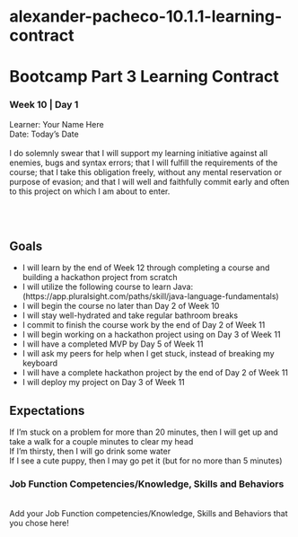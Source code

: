 # alexander-pacheco-10.1.1-learning-contract

<h1>Bootcamp Part 3 Learning Contract</h1>
<h3>Week 10 | Day 1</h3>

Learner: Your Name Here <br>
Date: Today’s Date
<br> <br>
I do solemnly swear that I will support my learning initiative against all enemies, bugs and syntax errors; that I will fulfill the requirements of the course; that I take this obligation freely, without any mental reservation or purpose of evasion; and that I will well and faithfully commit early and often to this project on which I am about to enter.

<br><br>
<h2>Goals</h2>
<ul>
<li>I will learn <language/tool> by the end of Week 12 through completing a course and building a hackathon project from scratch</li>
<li>I will utilize the following course to learn Java:(https://app.pluralsight.com/paths/skill/java-language-fundamentals)</li>
<li>I will begin the course no later than Day 2 of Week 10</li>
<li>I will stay well-hydrated and take regular bathroom breaks</li>
<li>I commit to finish the course work by the end of Day 2 of Week 11</li>
<li>I will begin working on a hackathon project using <language/tool> on Day 3 of Week 11</li>
<li>I will have a completed MVP by Day 5 of Week 11</li>
<li>I will ask my peers for help when I get stuck, instead of breaking my keyboard</li>
<li>I will have a complete hackathon project by the end of Day 2 of Week 11</li>
<li>I will deploy my project on Day 3 of Week 11</li>
  </ul>
  
<h2>  Expectations</h2>
If I’m stuck on a problem for more than 20 minutes, then I will get up and take a walk for a couple minutes to clear my head <br>
If I’m thirsty, then I will go drink some water<br>
If I see a cute puppy, then I may go pet it (but for no more than 5 minutes)<br>
    
<h3>Job Function Competencies/Knowledge, Skills and Behaviors</h3> <br>
Add your Job Function competencies/Knowledge, Skills and Behaviors that you chose here!
